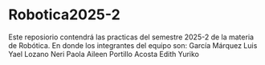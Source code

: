 # Robotica2025-2

Este reposiorio contendrá las practicas del semestre 2025-2 de la materia de Robótica. En donde los integrantes del equipo son: 
García Márquez Luis Yael
Lozano Neri Paola Aileen
Portillo Acosta Edith Yuriko
